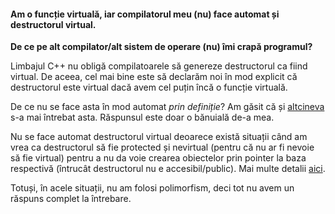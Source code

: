 
#### Am o funcție virtuală, iar compilatorul meu (nu) face automat și destructorul virtual.

**De ce pe alt compilator/alt sistem de operare (nu) îmi crapă programul?**

Limbajul C++ nu obligă compilatoarele să genereze destructorul ca fiind virtual. De aceea, cel mai bine
este să declarăm noi în mod explicit că destructorul este virtual dacă avem cel puțin încă o funcție
virtuală.

De ce nu se face asta în mod automat _prin definiție_? Am găsit că și
[altcineva](https://stackoverflow.com/questions/1117481#comment110485430_1117484) s-a mai întrebat asta.
Răspunsul este doar o bănuială de-a mea.

Nu se face automat destructorul virtual deoarece există situații când am vrea ca destructorul să fie
protected și nevirtual (pentru că nu ar fi nevoie să fie virtual) pentru a nu da voie crearea obiectelor
prin pointer la baza respectivă (întrucât destructorul nu e accesibil/public). Mai multe detalii
[aici](https://isocpp.github.io/CppCoreGuidelines/CppCoreGuidelines#Rc-dtor-virtual).

Totuși, în acele situații, nu am folosi polimorfism, deci tot nu avem un răspuns complet la întrebare.
